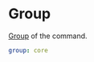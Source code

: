 # Group

[Group] of the command.

```yaml
group: core
```

[Group]:https://rsteube.github.io/carapace/carapace/command/group.html